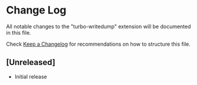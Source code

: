 # Change Log

All notable changes to the "turbo-writedump" extension will be documented in this file.

Check [Keep a Changelog](http://keepachangelog.com/) for recommendations on how to structure this file.

## [Unreleased]

- Initial release
